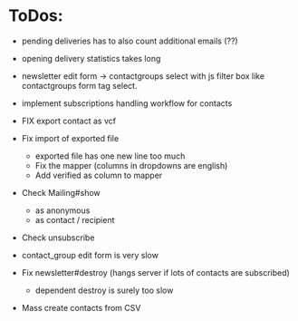 # ToDos:

- pending deliveries has to also count additional emails (??)

- opening delivery statistics takes long

- newsletter edit form -> contactgroups select with js filter box like contactgroups form tag select.

- implement subscriptions handling workflow for contacts

- FIX export contact as vcf

- Fix import of exported file
  - exported file has one new line too much
  - Fix the mapper (columns in dropdowns are english)
  - Add verified as column to mapper

- Check Mailing#show
  - as anonymous
  - as contact / recipient

- Check unsubscribe

- contact_group edit form is very slow

- Fix newsletter#destroy (hangs server if lots of contacts are subscribed)
  - dependent destroy is surely too slow

- Mass create contacts from CSV
